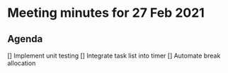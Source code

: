 # Meeting minutes for 27 Feb 2021

## Agenda

[] Implement unit testing
[] Integrate task list into timer
[] Automate break allocation
